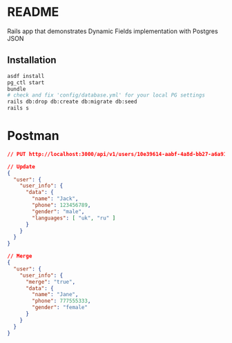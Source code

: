 # README

Rails app that demonstrates Dynamic Fields implementation with Postgres JSON

## Installation

```sh
asdf install
pg_ctl start
bundle
# check and fix 'config/database.yml' for your local PG settings
rails db:drop db:create db:migrate db:seed
rails s
```

# Postman

```json
// PUT http://localhost:3000/api/v1/users/10e39614-aabf-4a8d-bb27-a6a91b194e5d

// Update
{
  "user": {
    "user_info": {
      "data": {
        "name": "Jack",
        "phone": 123456789,
        "gender": "male",
        "languages": [ "uk", "ru" ]
      }
    }
  }
}

// Merge
{
  "user": {
    "user_info": {
      "merge": "true",
      "data": {
        "name": "Jane",
        "phone": 777555333,
        "gender": "female"
      }
    }
  }
}
```

